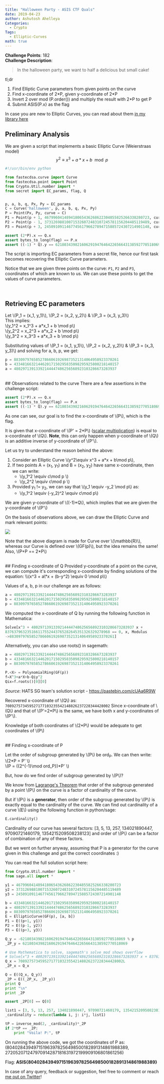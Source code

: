 ```yaml
---
title: "Halloween Party - ASIS CTF Quals"
date: 2019-04-23
author: Ashutosh Ahelleya
Categories:
  - Crypto
Tags:
  - Elliptic-Curves
math: true
---
```


**Challenge Points**: 182  
**Challenge Description**:

> In the halloween party, we want to half a delicious but small cake!

tl;dr  

 1. Find Elliptic Curve parameters from given points on the curve  
 2. Find x-coordinate of 2\*P, given y-coordinate of 2\*P  
 3. Invert 2 over mod (P.order()) and multiply the result with 2\*P to get P  
 4. Submit ASIS{P.x} as the flag  

In case you are new to Elliptic Curves, you can read about them <u>[in my library here](https://github.com/ashutosh1206/Crypton/tree/master/Elliptic-Curves)</u>

## Preliminary Analysis

We are given a script that implements a basic Elliptic Curve (Weierstraas model)  
$$ y^2 \equiv x^3 + a*x + b\mod p $$

```python
#!/usr/bin/env python

from fastecdsa.curve import Curve
from fastecdsa.point import Point
from Crypto.Util.number import *
from secret import EC_params, flag, Q


p, a, b, q, Px, Py = EC_params
C = Curve('halloween', p, a, b, q, Px, Py)
P = Point(Px, Py, curve = C)
P1 = Point(p + 1, 467996041489418065436268622304855825266338280723, curve = C)
P2 = Point(p - 1, 373126988100715326072483107245781156204485119489, curve = C)
P3 = Point(p + 3, 245091091146774561796627894715885724307214901148, curve = C)

assert (2*P).x == Q.x
assert bytes_to_long(flag) == P.x
assert ((-1) * Q).y == 621803439821606291947646422656643138592770518069
```
The script is importing EC parameters from a secret file, hence our first task becomes recovering the
Elliptic Curve parameters.

Notice that we are given three points on the curve: `P1`, `P2` and `P3`, coordinates of which are known to us. We can use these points to get the values of curve parameters.

<br>

## Retrieving EC parameters
Let \\(P_1 = (x_1, y_1)\\), \\(P_2 = (x_2, y_2)\\) & \\(P_3 = (x_3, y_3)\\)  
This implies:  
\\(y_1^2 = x_1^3 + a\*x_1 + b \mod p\\)  
\\(y_2^2 = x_2^3 + a\*x_2 + b \mod p\\)  
\\(y_3^2 = x_3^3 + a\*x_3 + b \mod p\\)  


Substituting values of \\(P_1 = (x_1, y_1)\\), \\(P_2 = (x_2, y_2)\\) & \\(P_3 = (x_3, y_3)\\) and solving for a, b, p, we get:
```python
p = 883097976585278660619269873521314064958923370261
b = 433481663214462017150295835098295925800218140157
a = 48029713913392144447486256568923103286673283937
```

<br>
## Observations related to the curve
There are a few assertions in the challenge script:

```python
assert (2*P).x == Q.x
assert bytes_to_long(flag) == P.x
assert ((-1) * Q).y == 621803439821606291947646422656643138592770518069
```
As one can see, our goal is to find the x-coordinate of \\(P\\), which is the flag.

It is given that x-coordinate of \\(P' = 2\*P\\) ([scalar multiplication](https://github.com/ashutosh1206/Crypton/tree/master/Elliptic-Curves#scalar-multiplication)) is equal to x-coordinate of \\(Q\\). **Note**, this can
only happen when y-coordinate of \\(Q\\) is an additive inverse of y-coordinate of \\(P'\\).

Let us try to understand the reason behind the above:  

 1. Consider an Elliptic Curve \\(y^2\equiv x^3 + a*x + b\mod p\\),  
 2. If two points A = (x<sub>1</sub>, y<sub>1</sub>) and B = (x<sub>2</sub>, y<sub>2</sub>) have same x-coordinate, then we can write:  
    + \\(y_1^2 \equiv c\mod p \\)  
    + \\(y_2^2 \equiv c\mod p \\)  
 3. Provided y<sub>1</sub> != y<sub>2</sub>, we can say that \\(y_1 \equiv -y_2 \mod p\\) as:  
    + \\(y_1^2 \equiv (-y_2)^2 \equiv c\mod p\\)  

We are given y-coordinate of \\((-1)\*Q\\), which implies that we are given the y-coordinate of \\(P'\\)

On the basis of observations above, we can draw the Elliptic Curve and mark relevant points:  

<img src="/asisquals19-halloween-1.png">  

Note that the above diagram is made for Curve over \\(\mathbb{R}\\), whereas our Curve is defined over \\(GF(p)\\), but the idea remains the same! Also, \\(P+P == 2*P\\)

<br>
## Finding x-coordinate of Q
Provided y-coordinate of a point on the curve, we can compute it's corresponding x-coordinate by finding solutions of the equation: \\(x^3 + a\*x + (b-y^2) \equiv 0 \mod p\\)

Values of a, b, p in our challenge are as follows:
```python
a = 48029713913392144447486256568923103286673283937
b = 433481663214462017150295835098295925800218140157
p = 883097976585278660619269873521314064958923370261
```

We computed the x-coordinate of Q by running the following function in Mathematica:
```python
Solve[x^3 + 48029713913392144447486256568923103286673283937 x +
837637963235166117552443765282645351326329278968 == 0, x, Modulus
->883097976585278660619269873521314064958923370261]
```

Alternatively, you can also use roots() in sagemath:
```python
a = 48029713913392144447486256568923103286673283937
b = 433481663214462017150295835098295925800218140157
p = 883097976585278660619269873521314064958923370261

P.<X> = PolynomialRing(GF(p))
f=X^3+a*X+b-Qiy^2
Qix=f.roots()[0][0]
```
*Source*: HATS SG team's solution script - <u>https://pastebin.com/cUAa6R9W</u>

Recovered x-coordinate of \\(Q\\) as: `708927573459527177103235542148826237228344428002`
Since x-coordinate of \\(Q\\) and that of \\(P'=2\*P\\) is the same, we have both x and y-coordinates of \\(P'\\).

Knowledge of both coordinates of \\(2\*P\\) would be adequate to get coordinates of \\(P\\)

<br>
## Finding x-coordinate of P

Let the order of subgroup generated by \\(P\\) be ord<sub>P</sub>. We can then write:  
\\(2\*P = P' \\)  
\\(P = ({2^{-1}\mod ord_P})\*P' \\)  

But, how do we find order of subgroup generated by \\(P\\)?  

We know from [Lagrange's Theorem](https://en.wikipedia.org/wiki/Lagrange%27s_theorem_%28group_theory%29) that order of the subgroup generated by a point \\(P\\) on the curve is a factor of cardinality of the curve.

But if \\(P\\) is a **generator**, then order of the subgroup generated by \\(P\\) is exactly equal to the cardinality of the curve. We can find out cardinality of a curve \\(E\\) using the following function in python/sage:
```python
E.cardinality()
```

Cardinality of our curve has several factors: [3, 5, 13, 257, 134021890447, 97090721460179,
1354215209508238123] and order of \\(P\\) can be a factor of combination of any of these factors.

But we went on further anyway, assuming that P is a generator for the curve given in this challenge and got the correct coordinates :)

You can read the full solution script here:
```python
from Crypto.Util.number import *
from sage.all import *

y1 = 467996041489418065436268622304855825266338280723
y2 = 373126988100715326072483107245781156204485119489
y3 = 245091091146774561796627894715885724307214901148

b = 433481663214462017150295835098295925800218140157
a = 48029713913392144447486256568923103286673283937
p = 883097976585278660619269873521314064958923370261
E = EllipticCurve(GF(p), [a, b])
P1 = E((p+1, y1))
P2 = E((p-1, y2))
P3 = E((p+3, y3))

Q_y = -621803439821606291947646422656643138592770518069 % p
_2P_y = 621803439821606291947646422656643138592770518069

# Use Mathematica to solve, sagemath's solve_mod shows overflow
# Solve[x^3 + 48029713913392144447486256568923103286673283937 x + 837637963235166117552443765282645351326329278968 == 0, x, Modulus ->883097976585278660619269873521314064958923370261]
Q_x = 708927573459527177103235542148826237228344428002L
_2P_x = Q_x

Q = E((Q_x, Q_y))
_2P = E((_2P_x, _2P_y))
print Q
print "\n"
print _2P

assert _2P[0] == Q[0]

list1 = [3, 5, 13, 257, 134021890447, 97090721460179, 1354215209508238123]
_cardinality = reduce(lambda i, j: i*j, list1)

tP = inverse_mod(2, _cardinality)*_2P
if 2*tP == _2P:
    print "Voila! P:", tP
```

On running the above code, we got the coordinates of P as: (804028439497151963978256498500182891314861988389, 272052071247970914287181631972199909106801861256)

Flag: **ASIS{804028439497151963978256498500182891314861988389}**

In case of any query, feedback or suggestion, feel free to comment or reach [me out on Twitter](https://twitter.com/ashutosha_)!
